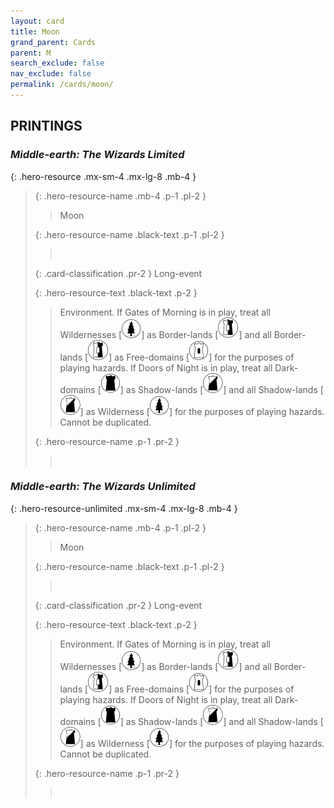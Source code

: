 ```yaml
---
layout: card
title: Moon
grand_parent: Cards
parent: M
search_exclude: false
nav_exclude: false
permalink: /cards/moon/
---
```


## PRINTINGS


### _Middle-earth: The Wizards Limited_

{: .hero-resource .mx-sm-4 .mx-lg-8 .mb-4 }
> {: .hero-resource-name .mb-4 .p-1 .pl-2 }
> > <div class="card-mp"></div>
> > <div class="card-name">Moon</div>
>
> {: .hero-resource-name .black-text .p-1 .pl-2 }
> > &nbsp;
>
> {: .card-classification .pr-2 }
> Long-event
>
> {: .hero-resource-text .black-text .p-2 }
> > Environment. If Gates of Morning is in play, treat all Wildernesses \[![](/assets/images/wilderness.svg)] as Border-lands \[![](/assets/images/border-land.svg)] and all Border-lands \[![](/assets/images/border-land.svg)] as Free-domains \[![](/assets/images/free-domain.svg)] for the purposes of playing hazards. If Doors of Night is in play, treat all Dark-domains \[![](/assets/images/dark-domain.svg)] as Shadow-lands \[![](/assets/images/shadow-land.svg)] and all Shadow-lands \[![](/assets/images/shadow-land.svg)] as Wilderness \[![](/assets/images/wilderness.svg)] for the purposes of playing hazards. Cannot be duplicated. 
> 
> {: .hero-resource-name .p-1 .pr-2 }
> > <div class="card-shield"></div>
> > <div class="card-corruption">&nbsp;</div>

### _Middle-earth: The Wizards Unlimited_

{: .hero-resource-unlimited .mx-sm-4 .mx-lg-8 .mb-4 }
> {: .hero-resource-name .mb-4 .p-1 .pl-2 }
> > <div class="card-mp"></div>
> > <div class="card-name">Moon</div>
>
> {: .hero-resource-name .black-text .p-1 .pl-2 }
> > &nbsp;
>
> {: .card-classification .pr-2 }
> Long-event
>
> {: .hero-resource-text .black-text .p-2 }
> > Environment. If Gates of Morning is in play, treat all Wildernesses \[![](/assets/images/wilderness.svg)] as Border-lands \[![](/assets/images/border-land.svg)] and all Border-lands \[![](/assets/images/border-land.svg)] as Free-domains \[![](/assets/images/free-domain.svg)] for the purposes of playing hazards. If Doors of Night is in play, treat all Dark-domains \[![](/assets/images/dark-domain.svg)] as Shadow-lands \[![](/assets/images/shadow-land.svg)] and all Shadow-lands \[![](/assets/images/shadow-land.svg)] as Wilderness \[![](/assets/images/wilderness.svg)] for the purposes of playing hazards. Cannot be duplicated. 
> 
> {: .hero-resource-name .p-1 .pr-2 }
> > <div class="card-shield"></div>
> > <div class="card-corruption">&nbsp;</div>
